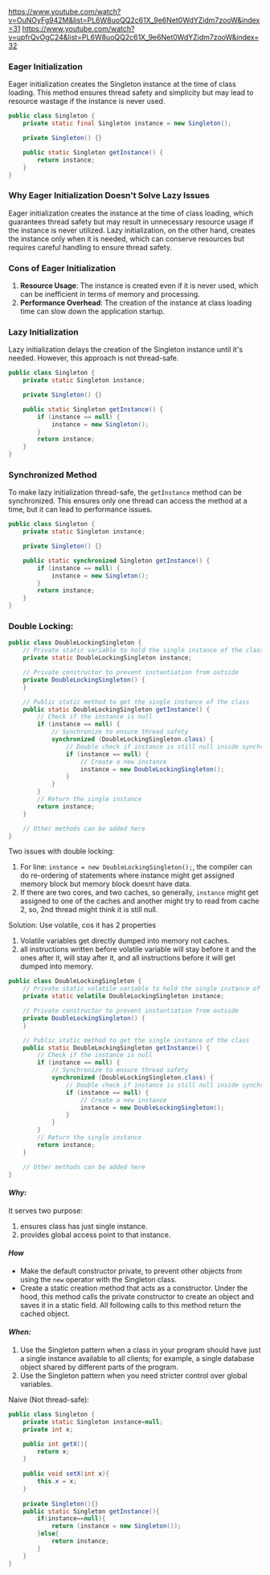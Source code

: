 https://www.youtube.com/watch?v=OuNOyFg942M&list=PL6W8uoQQ2c61X_9e6Net0WdYZidm7zooW&index=31
https://www.youtube.com/watch?v=upfrQvOgC24&list=PL6W8uoQQ2c61X_9e6Net0WdYZidm7zooW&index=32
### Eager Initialization
Eager initialization creates the Singleton instance at the time of class loading. This method ensures thread safety and simplicity but may lead to resource wastage if the instance is never used.
 
```java
public class Singleton {
    private static final Singleton instance = new Singleton();

    private Singleton() {}

    public static Singleton getInstance() {
        return instance;
    }
}
```
### Why Eager Initialization Doesn't Solve Lazy Issues

Eager initialization creates the instance at the time of class loading, which guarantees thread safety but may result in unnecessary resource usage if the instance is never utilized. Lazy initialization, on the other hand, creates the instance only when it is needed, which can conserve resources but requires careful handling to ensure thread safety.

### Cons of Eager Initialization

1. **Resource Usage**: The instance is created even if it is never used, which can be inefficient in terms of memory and processing.
2. **Performance Overhead**: The creation of the instance at class loading time can slow down the application startup.
### Lazy Initialization
Lazy initialization delays the creation of the Singleton instance until it's needed. However, this approach is not thread-safe.

```java
public class Singleton {
    private static Singleton instance;

    private Singleton() {}

    public static Singleton getInstance() {
        if (instance == null) {
            instance = new Singleton();
        }
        return instance;
    }
}
```

### Synchronized Method
To make lazy initialization thread-safe, the `getInstance` method can be synchronized. This ensures only one thread can access the method at a time, but it can lead to performance issues.

```java
public class Singleton {
    private static Singleton instance;

    private Singleton() {}

    public static synchronized Singleton getInstance() {
        if (instance == null) {
            instance = new Singleton();
        }
        return instance;
    }
}
```

### Double Locking:
```java
public class DoubleLockingSingleton {
    // Private static variable to hold the single instance of the class
    private static DoubleLockingSingleton instance;

    // Private constructor to prevent instantiation from outside
    private DoubleLockingSingleton() {
    }

    // Public static method to get the single instance of the class
    public static DoubleLockingSingleton getInstance() {
        // Check if the instance is null
        if (instance == null) {
            // Synchronize to ensure thread safety
            synchronized (DoubleLockingSingleton.class) {
                // Double check if instance is still null inside synchronized block
                if (instance == null) {
                    // Create a new instance
                    instance = new DoubleLockingSingleton();
                }
            }
        }
        // Return the single instance
        return instance;
    }

    // Other methods can be added here
}
```

Two issues with double locking:
1. For line: `instance = new DoubleLockingSingleton();`, the compiler can do re-ordering of statements where instance might get assigned memory block but memory block doesnt have data.
2. If there are two cores, and two caches, so generally, `instance` might get assigned to one of the caches and another might try to read from cache 2, so, 2nd thread might think it is still null.

Solution: Use volatile, cos it has 2 properties
1. Volatile variables get directly dumped into memory not caches.
2. all instructions written before volatile variable will stay before it and the ones after it, will stay after it, and all instructions before it will get dumped into memory.

```java
public class DoubleLockingSingleton {
    // Private static volatile variable to hold the single instance of the class
    private static volatile DoubleLockingSingleton instance;

    // Private constructor to prevent instantiation from outside
    private DoubleLockingSingleton() {
    }

    // Public static method to get the single instance of the class
    public static DoubleLockingSingleton getInstance() {
        // Check if the instance is null
        if (instance == null) {
            // Synchronize to ensure thread safety
            synchronized (DoubleLockingSingleton.class) {
                // Double check if instance is still null inside synchronized block
                if (instance == null) {
                    // Create a new instance
                    instance = new DoubleLockingSingleton();
                }
            }
        }
        // Return the single instance
        return instance;
    }

    // Other methods can be added here
}
```
#### ***Why:***
It serves two purpose:
1. ensures class has just single instance.
2. provides global access point to that instance.

#### ***How***
- Make the default constructor private, to prevent other objects from using the `new` operator with the Singleton class.
- Create a static creation method that acts as a constructor. Under the hood, this method calls the private constructor to create an object and saves it in a static field. All following calls to this method return the cached object.

#### ***When:***
1. Use the Singleton pattern when a class in your program should have just a single instance available to all clients; for example, a single database object shared by different parts of the program.
2. Use the Singleton pattern when you need stricter control over global variables.

Naive (Not thread-safe):
```java
public class Singleton {  
    private static Singleton instance=null;  
    private int x;  

    public int getX(){  
        return x;  
    }  
  
    public void setX(int x){  
        this.x = x;  
    }  
  
    private Singleton(){}  
    public static Singleton getInstance(){  
        if(instance==null){  
            return (instance = new Singleton());  
        }else{  
            return instance;  
        }  
    }  
}
```


